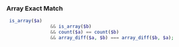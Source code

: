 ### Array Exact Match

```php
 is_array($a)
                && is_array($b)
                && count($a) == count($b)
                && array_diff($a, $b) === array_diff($b, $a);
```